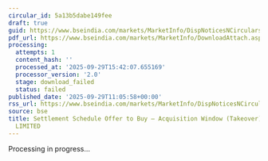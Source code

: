 ```yaml
---
circular_id: 5a13b5dabe149fee
draft: true
guid: https://www.bseindia.com/markets/MarketInfo/DispNoticesNCirculars.aspx?Noticeid={516D3C35-1C32-4DA5-B064-B1976C98974E}&noticeno=20250929-37&dt=09/29/2025&icount=37&totcount=83&flag=0
pdf_url: https://www.bseindia.com/markets/MarketInfo/DownloadAttach.aspx?id=20250929-37&attachedId=
processing:
  attempts: 1
  content_hash: ''
  processed_at: '2025-09-29T15:42:07.655169'
  processor_version: '2.0'
  stage: download_failed
  status: failed
published_date: '2025-09-29T11:05:58+00:00'
rss_url: https://www.bseindia.com/markets/MarketInfo/DispNoticesNCirculars.aspx?Noticeid={516D3C35-1C32-4DA5-B064-B1976C98974E}&noticeno=20250929-37&dt=09/29/2025&icount=37&totcount=83&flag=0
source: bse
title: Settlement Schedule Offer to Buy – Acquisition Window (Takeover) for CMX HOLDINGS
  LIMITED
---
```


Processing in progress...